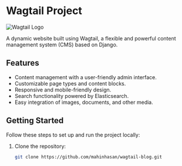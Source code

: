# Wagtail Project

![Wagtail Logo](wagtail-logo.png)

A dynamic website built using Wagtail, a flexible and powerful content management system (CMS) based on Django.

## Features

- Content management with a user-friendly admin interface.
- Customizable page types and content blocks.
- Responsive and mobile-friendly design.
- Search functionality powered by Elasticsearch.
- Easy integration of images, documents, and other media.

## Getting Started

Follow these steps to set up and run the project locally:

1. Clone the repository:

   ```sh
   git clone https://github.com/mahinhasan/wagtail-blog.git
